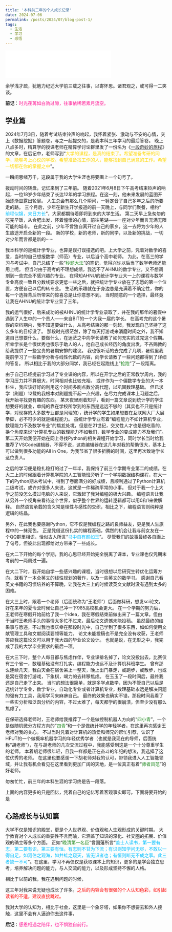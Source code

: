 ```yaml
---
title: '本科前三年的个人成长记录'
date: 2024-07-06
permalink: /posts/2024/07/blog-post-1/
tags:
  - 生活
  - 学习
  - 感悟
---
```


<!-- ![](https://lollins7.github.io/images/selfie.jpg) -->

<iframe frameborder="no" border="0" marginwidth="0" marginheight="0" width="330" height="86" src="//music.163.com/outchain/player?type=2&id=1824724643&auto=1&height=66&autoplay=true&loop=true"></iframe>

余学浅才疏，犹勉力纪述大学前三载之往事，以寄怀思。诸君观之，或可得一二笑谈。

**前记**：<font color=DeepPink>时光荏苒如白驹过隙，往事依稀若素月流空。</font>

## 学业篇

2024年7月3日，随着考试结束铃声的响起，我怀着紧张、激动与不安的心情，交上《数据挖掘》答题卷，与之一起提交的，是我本科三年学习的最后答卷。
晚上八点多时，精算学的授课老师在精算学讨论群里发了一份名为《[一段奇妙的旅程](https://lollins7.github.io/files/一段奇妙的旅程.pdf)》的文章，在后记中，老师写到“<font color=Gold>大学的课程，是真的结束了。希望准备考研的同学，能够考上心仪的学校。希望准备找工作的人，能够找到自己满意的工作。希望一切都在你的掌握之中</font>”。

一瞬间思绪万千，这段属于我的大学生涯也将要画上一个句号了。

拨动时间的转盘，记忆来到了三年前。
随着2021年6月8日下午高考结束铃声的响起，一位18岁少年结束了长达12年的学习旅程。在这一刻，他未来发展的蓝图开始逐渐显露出轮廓。
人生总会有那么几个瞬间，一锤定音了自己多年之后的所要走的路。
三个月后，少年在新生开学报道的前一天晚上，与同学们聚餐，相约“	<font color=DeepSkyBlue>前程似锦，来日方长</font>”，大家都期待着即将到来的大学生活。
第二天早上急匆匆的吃完早饭，从合肥出发，怀着憧憬的心情，前往芜湖——一座对少年而言充满无限可能的城市。
在此之前，少年不曾独自离开过自己的家乡，这一去将为少年的人生旅途开启全新的一段。
新的学校，新的老师，新的同学，以及新的挑战，一切对少年而言都是新的······

我本科学的是统计学专业，也算是误打误撞选的吧。上大学之前，凭着对数学的喜爱，当时的自己想报数学（师范）专业，以后当个高中老师。
为此，在高三的学习与考试中，自己总结了一些“<font color=ForestGreen>秒题大法</font>”的笔记，觉得兴许以后当了数学老师还能用上呢。
但当时由于高考的不理想成绩，我选不了AHNU的数学专业，又不想调剂到一些完全不感兴趣的专业。
在得知AHNU的统计学专业大一上的课程与数学专业高度一致且分数线要求更低一些之后，就把统计学专业放在了志愿的第一个位置，方便自己以后的转专业。
生活的乐趣就在于身边总是充满着不确定性，你的每一个选择背后所带来的惊喜总是让你意想不到。
当时随意的一个选择，最终竟让我在AHNU的统计学专业呆了三年。

我的运气很好，后来成功的被AHNU的统计学专业录取了，并在我的那年的暑假中遇到了人生中的一个贵人——来自BIT的一个大我一届的学长。
在高考完的这个暑假的空档期内，我不知道要做什么，从高考结束的那一刻起，我发现自己坚持了这么多年的目标没了。
那段时光很茫然，除了每天打游戏来消磨时间之外，我不知道自己想要什么，要做什么，在迷茫之中向学长请教了如何充实的过完这个假期。
所幸学长是个很优秀也很乐于助人的人，他自己成长经历的角度出发，不吝赐教的给我提供了一些宝贵的暑期安排的建议。
我也很听话的去完成了几项，暑假里我提前学习了一些数学分析与线性代数的内容，向学长请教了一些问题都得到了详细的答复。
所以相比于我的大部分同学，我已经在起跑线上“<font color=ForestGreen>抢跑</font>”了一段距离。

由于自己已经提前学习过了专业课的内容，所以在开学之后的正常教学周内，我的学习压力并不算很大，时间相对也比较充裕。
或许作为一个偏数学专业的大一本科生，我应该好好的利用这个时间多刷点数分高代题，以巩固数理基础。
但已求学（刷题）12载的我根本对刷题提不起一点兴趣，在尽力完成课本上习题之后，我开始寻找更有趣的东西。
某天夜里刷着知乎，看到一篇文章说到统计学的学生想要好的就业，单纯的靠在学校所学到的东西是远远不够的（其实也不只是统计学，对现存的大多数专业都是同理的），统计学的学生如果想要在互联网大厂大展拳脚，必不可少的就是编程能力。
虽统计学专业有着“编程能力不如计算机专业，数理能力不及数学专业”的尴尬处境，但是在21世纪，交叉性人才也是很吃香的，换个角度来说“计算机专业的数理能力不如我们，数学专业的变成能力不及我们”。
第二天开始我便开始在网上寻找Python的相关课程开始学习，同时学长当时给我推荐了VSCode编辑器，不得不说，这款编辑器在这几年对我的帮助很大，基本上可以做到很多功能的All in One，为我节省了很多折腾的时间，这里再次致谢学长这位贵人。

之后的学习便是稳扎稳打的过了一年半，我保持了前三个学期专业第二的成绩。在大二上的时候跟着计算机学院的人工智能班旁听了一个学期数据结构课程，在大一下的Python期末考试中，得到了卷面满分的好成绩，且顺利通过了Python计算机二级考试，或许对很多人来说，这就是一件稀疏平常的小事。
但对于我一个上大学之前没怎么摸过电脑的人来说，它激起了我对编程的极大兴趣。
编程语言让我从另外一个视角来看待这个世界，似乎整个世界的运转逻辑都可以用0和1来做解释。
自然语言承载的含义常是理性与感性的交织，相比之下，编程语言则纯粹是逻辑的结晶。

另外，在此我也要感谢Python，它不仅是我编程之路的良师益友，更是我人生旅程中的一抹亮色。
正是凭借这份扎实的编程基础，偶然的机会让我与前女友在一个QQ群里相识，恰似古人所言“<font color=DeepSkyBlue>书中自有颜如玉</font>”。
尽管我们的故事最终各自画上了句号，但彼此出现都给对方带来了一些成长。

在大二下开始的每个学期，我的心思已经开始完全脱离了课本，专业课也仅凭期末考前的一两周过一遍。

在大二下时，我开始自学一些感兴趣的课程，当时很想以后研究生转优化运筹方向，就看了一本全英文的线性规划的著作，以及一些英文的数学书。
感谢自己看英文书籍的习惯培养的不算晚，让我在大三上的时候读英文文献时没有遇到太多的困难。

在大三上时，跟着一个老师（后面统称为“王老师”）后面做科研，想发sci论文，好在来年的夏令营时候让自己冲一下985高校机会更大。
在一个学期的努力后，王老师在寒假开始前给了我一个idea，我在寒假结束前做出来了一篇文章。但由于当时王老师手头的事情太多忙不过来，最后论文遗憾未能投稿。
虽然最终的结果事与愿违，不过我也很庆幸在那段时光中，自己学到了很多东西，如如何使用文献管理工具和文献阅读要领等能力。
论文未能投稿也不是完全没有收获，王老师答应我这篇论文可以用于我大四的毕业论文设计。
也就是说，在无形之中，我完成了我的大学毕业要求的最后一项。

在大三下时，整个人每日都与焦虑作伴，专业课排名掉了，论文没投出去，比赛仅有三个省一，数理基础没有打扎实，编程能力也远不及计算机科班学生。
曾有那么连续几天，我白天会在宿舍呆上一整天，晚上出门暴走，或跑步，或散步，也或是窝在宿舍打游戏，下象棋，竭力的去转移焦虑。
在玉玉了一段时间后，最终我还是自己走了出来。
当时的想法很简单，就是多学点数学，因为不管自己以后是选统计学专业，数学专业，自动化专业或者计算机专业，数理基础永远是解决问题的强有力工具，我用学习来麻痹自己。
最终的效果也确实不错，那段时间我看了一些实分析和泛函分析的内容，不过太难了，每天都学的很崩溃，但至少没有那么焦虑了。

在保研选择老师时，王老师给我推荐了一个是做控制机器人方向的“<font color=ForestGreen>四小青</font>”，一个是做随机微分方程方向的“<font color=ForestGreen>四青</font>”和一个是做统计学的年轻学者，在这里再次感谢王老师对我的关心。
不过当时凭着对计算机的热爱和师兄的帮忙引荐，认识了HFUT的一个做概率机器学习的年轻优秀学者（也就是我现在的导师，后面统称“胡老师”），在与胡老师的几次交流过程中，我能感受到这是一个十分尊重学生的老师。
本着胡老师很年轻，且我一样都是正在奋斗的年纪的想法，我选择了这位优秀的老师。
在这里也要感谢一下胡老师对我的认可，带领我进入人工智能领域，并让我有机会看见在这里看到更加广阔的天地，是一位真正有着“<font color=ForestGreen>师者风范</font>”的好老师。

匆匆忙忙，前三年的本科生涯的学习终是告一段落。

上面的内容更多的只是回忆，凭着自己的记忆写着客观事实即可。下面将要开始的是

## 心路成长与认知篇

大学不仅是知识的殿堂，更是个人世界观、价值观和人生观形成的关键时期。
大学教育对个人成长的重要性不言而喻，它涵盖了知识的深化、社交圈的拓展、价值观的确立等多个方面。
正如“<font color=ForestGreen>晚清第一名臣</font>”曾国藩所言“<font color=DeepSkyBlue>盖士人读书，第一要有志，第二要有识，第三要有恒。有志则不甘为下流；有识则知学问无尽，不敢以一得自足，如河伯之观海，如井蛙之窥天，皆无识者也；有恒则断无不成之事。此三者缺一不可</font>”。在这里，学习不再仅仅是获取课本上的知识，更多的是学会独立思考，培养解决问题的能力，与人交流的能力，以及形成坚持不懈的人格。

相比于以前的我，我在遇到问题的时候，



这三年对我来说无疑也成长了许多。<font color=Red>之后的内容会有很强的个人认知色彩，如引起读者的不适，建议直接跳过。</font>

我对大学的认知为，相比于社会，这里是一个象牙塔，如果你不想要去和外人接触，这里不会有人逼迫你去这件事，




**后记**：<font color=DeepPink>感恩相遇之陪伴，也不惧独自前行。</font>



